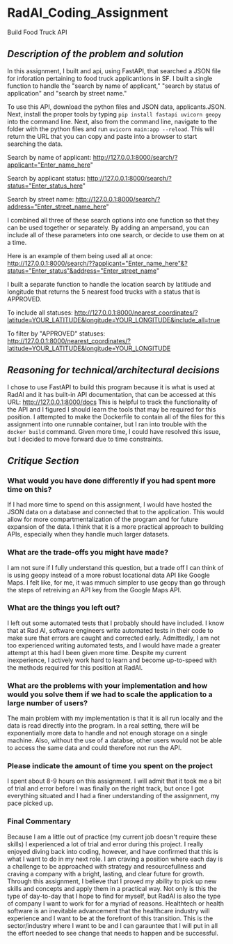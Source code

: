 # RadAI_Coding_Assignment
Build Food Truck API


## _Description of the problem and solution_
In this assignment, I built and api, using FastAPI, that searched a JSON file for inforation pertaining to food truck applicantions in SF. I built a single function to handle the "search by name of applicant," "search by status of application" and "search by street name." 

To use this API, download the python files and JSON data, applicants.JSON. Next, install the proper tools by typing `pip install fastapi uvicorn geopy` into the command line. Next, also from the command line, navigate to the folder with the python files and run `uvicorn main:app --reload`. This will return the URL that you can copy and paste into a browser to start searching the data.

Search by name of applicant: http://127.0.0.1:8000/search/?applicant="Enter_name_here"

Search by applicant status: http://127.0.0.1:8000/search/?status="Enter_status_here"

Search by street name: http://127.0.0.1:8000/search/?address="Enter_street_name_here"

I combined all three of these search options into one function so that they can be used together or separately. By adding an ampersand, you can include all of these parameters into one search, or decide to use them on at a time. 

Here is an example of them being used all at once: http://127.0.0.1:8000/search/??applicant="Enter_name_here"&?status="Enter_status"&address="Enter_street_name"

I built a separate function to handle the location search by latitiude and longitude that returns the 5 nearest food trucks with a status that is APPROVED.

To include all statuses:
http://127.0.0.1:8000/nearest_coordinates/?latitude=YOUR_LATITUDE&longitude=YOUR_LONGITUDE&include_all=true

To filter by "APPROVED" statuses:
http://127.0.0.1:8000/nearest_coordinates/?latitude=YOUR_LATITUDE&longitude=YOUR_LONGITUDE


## _Reasoning for technical/architectural decisions_
I chose to use FastAPI to build this program because it is what is used at RadAI and it has built-in API documentation, that can be accessed at this URL: http://127.0.0.1:8000/docs
This is helpful to track the functionality of the API and I figured I should learn the tools that may be required for this position. I attempted to make the Dockerfile to contain all of the files for this assignment into one runnable container, but I ran into trouble with the `docker build` command. Given more time, I could have resolved this issue, but I decided to move forward due to time constraints. 

## _Critique Section_

### What would you have done differently if you had spent more time on this?

If I had more time to spend on this assignment, I would have hosted the JSON data on a database and connected that to the application. This would allow for more compartmentalization of the program and for future expansion of the data. I think that it is a more practical approach to building APIs, especially when they handle much larger datasets. 

### What are the trade-offs you might have made?

I am not sure if I fully understand this question, but a trade off I can think of is using geopy instead of a more robust locational data API like Google Maps. I felt like, for me, it was mmuch simpler to use geopy than go through the steps of retreiving an API key from the Google Maps API.

### What are the things you left out?

I left out some automated tests that I probably should have included. I know that at Rad AI, software engineers write automated tests in their code to make sure that errors are caught and corrected early. Admittedly, I am not too experienced writing automated tests, and I would have made a greater attempt at this had I been given more time. Despite my current inexperience, I actively work hard to learn and become up-to-speed with the methods required for this position at RadAI.

### What are the problems with your implementation and how would you solve them if we had to scale the application to a large number of users?

The main problem with my implementation is that it is all run locally and the data is read directly into the program. In a real setting, there will be exponentially more data to handle and not enough storage on a single machine. Also, without the use of a databse, other users would not be able to access the same data and could therefore not run the API.

### Please indicate the amount of time you spent on the project

I spent about 8-9 hours on this assignment. I will admit that it took me a bit of trial and error before I was finally on the right track, but once I got everything situated and I had a finer understanding of the assignment, my pace picked up. 

### Final Commentary

Because I am a little out of practice (my current job doesn't require these skills) I experienced a lot of trial and error during this project. I really enjoyed diving back into coding, however, and have confirmed that this is what I want to do in my next role. I am craving a position where each day is a challenge to be approached with strategy and resourcefullness and craving a company with a bright, lasting, and clear future for growth. Through this assignment, I believe that I proved my ability to pick up new skills and concepts and apply them in a practical way. Not only is this the type of day-to-day that I hope to find for myself, but RadAI is also the type of company I want to work for for a myriad of reasons. Healthtech or health software is an inevitable advancement that the healthcare industry will experience and I want to be at the forefront of this transition. This is the sector/industry where I want to be and I can garauntee that I will put in all the effort needed to see change that needs to happen and be successful. 
